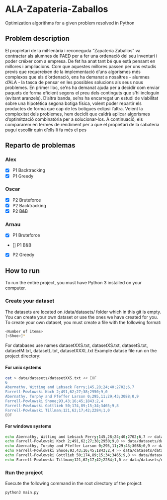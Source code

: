 # ALA-Zapateria-Zaballos
Optimization algorithms for a given problem resolved in Python

## Problem description

El propietari de la mil·lenària i reconeguda “Zapatería Zaballos” va contractar als alumnes de PAED per a fer 
una ordenació del seu inventari i poder créixer com a empresa. De fet ha anat tant bé que està pensant en 
millores  i  ampliacions.  Com  que  aquestes  millores  passen  per  uns  estudis  previs  que  requereixen  de  la 
implementació d’uns algorismes més complexos que els d’ordenació, ens ha demanat a nosaltres - alumnes 
d’ALA - la tasca de pensar en les possibles solucions als seus nous problemes. 
En primer lloc, se’ns ha demanat  ajuda per a decidir com enviar paquets de forma eficient segons  el preu 
dels continguts que s’hi incloguin (evitant aranzels). 
D’altra banda, se’ns ha encarregat un estudi de viabilitat sobre una hipotètica segona botiga física, volent 
poder repartir els productes de forma que cap de les botigues eclipsi l’altra. 
Veient la complexitat dels problemes, hem decidit que caldrà aplicar algorismes d’optimització combinatòria 
per a solucionar-los. A continuació, els compararem en termes de rendiment per a que  el propietari de la 
sabateria pugui escollir quin d’ells li fa més el pes

## Reparto de problemas
### Alex 
  - [x] P1 Backtracking
  - [x] P1 Greedy
  
### Oscar
  - [x] P2 Bruteforce
  - [x] P2 Backtracking
  - [x] P2 B&B 

### Arnau 
  - [x] P1 Bruteforce
  - [] P1 B&B
  - [x] P2 Greedy

## How to run 
To run the entire project, you must have Python 3 installed on your computer.
### Create your dataset
The datasets are located on /data/datasets/ folder which in this git is empty.
You can create your own dataset or use the ones we have created for you.
To create your own dataset, you must create a file with the following format:
```bash
<Number of items>
[<Shoe>]*
```
For databases use names datasetXXS.txt, datasetXS.txt, datasetS.txt, datasetM.txt, datasetL.txt, datasetXXXL.txt
Example datase file run on the project directory:
#### For unix systems
```bash
cat > data/datasets/datasetXXS.txt << EOF
6
Abernathy, Witting and Lebsack Ferry;145,28;24;40;2702;6,7
Farrell-Powlowski Koch 2;491,62;27;38;2950;9,0
Abernathy, Torphy and Pfeffer Larson 0;295,11;29;43;3088;0,9
Farrell-Powlowski Shooe;93,43;16;45;1843;2,4
Farrell-Powlowski Gottlieb 50;174,89;15;34;3465;9,8
Farrell-Powlowski Tillman;121,62;17;42;2284;1,0
EOF
```
#### For windows systems
```bash echo 6 > data/datasets/datasetXXS.txt
echo Abernathy, Witting and Lebsack Ferry;145,28;24;40;2702;6,7 >> data/datasets/datasetXXS.txt
echo Farrell-Powlowski Koch 2;491,62;27;38;2950;9,0 >> data/datasets/datasetXXS.txt
echo Abernathy, Torphy and Pfeffer Larson 0;295,11;29;43;3088;0,9 >> data/datasets/datasetXXS.txt
echo Farrell-Powlowski Shooe;93,43;16;45;1843;2,4 >> data/datasets/datasetXXS.txt
echo Farrell-Powlowski Gottlieb 50;174,89;15;34;3465;9,8 >> data/datasets/datasetXXS.txt
echo Farrell-Powlowski Tillman;121,62;17;42;2284;1,0 >> data/datasets/datasetXXS.txt
```

### Run the project
Execute the following command in the root directory of the project:
```bash 
python3 main.py
```
